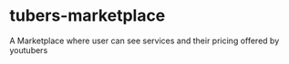 # tubers-marketplace
A Marketplace where user can see services and their pricing offered by youtubers 
